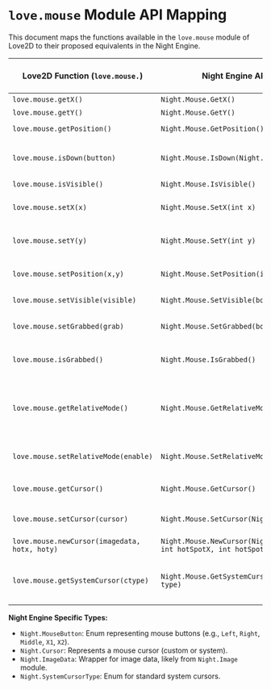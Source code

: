 # `love.mouse` Module API Mapping

This document maps the functions available in the `love.mouse` module of Love2D to their proposed equivalents in the Night Engine.

| Love2D Function (`love.mouse.`) | Night Engine API (`Night.Mouse.`) | Notes / C# Signature Idea | Status (Prototype Scope) | Done |
|---------------------------------|-----------------------------------|---------------------------|--------------------------|------|
| `love.mouse.getX()`             | `Night.Mouse.GetX()`              | `public static int GetX()` | In Scope | [ ] |
| `love.mouse.getY()`             | `Night.Mouse.GetY()`              | `public static int GetY()` | In Scope | [ ] |
| `love.mouse.getPosition()`      | `Night.Mouse.GetPosition()`       | `public static (int x, int y) GetPosition()` | In Scope | [ ] |
| `love.mouse.isDown(button)`     | `Night.Mouse.IsDown(Night.MouseButton button)` | `public static bool IsDown(Night.MouseButton button)` <br> `Night.MouseButton` enum: `Left`, `Right`, `Middle`, `X1`, `X2`, etc. | In Scope | [ ] |
| `love.mouse.isVisible()`        | `Night.Mouse.IsVisible()`         | `public static bool IsVisible()` | In Scope | [ ] |
| `love.mouse.setX(x)`            | `Night.Mouse.SetX(int x)`         | `public static void SetX(int x)` <br> Warps mouse cursor. | In Scope (Low priority) | [ ] |
| `love.mouse.setY(y)`            | `Night.Mouse.SetY(int y)`         | `public static void SetY(int y)` <br> Warps mouse cursor. | In Scope (Low priority) | [ ] |
| `love.mouse.setPosition(x,y)`   | `Night.Mouse.SetPosition(int x, int y)` | `public static void SetPosition(int x, int y)` <br> Warps mouse cursor. | In Scope (Low priority) | [ ] |
| `love.mouse.setVisible(visible)`| `Night.Mouse.SetVisible(bool visible)` | `public static void SetVisible(bool visible)` | In Scope | [ ] |
| `love.mouse.setGrabbed(grab)`   | `Night.Mouse.SetGrabbed(bool grabbed)` | `public static void SetGrabbed(bool grabbed)` <br> Confines cursor to window. | In Scope (Low priority) | [ ] |
| `love.mouse.isGrabbed()`        | `Night.Mouse.IsGrabbed()`         | `public static bool IsGrabbed()` | In Scope (Low priority) | [ ] |
| `love.mouse.getRelativeMode()`  | `Night.Mouse.GetRelativeMode()`   | `public static bool GetRelativeMode()` | In Scope (Low priority, for FPS-style input) | [ ] |
| `love.mouse.setRelativeMode(enable)` | `Night.Mouse.SetRelativeMode(bool enable)` | `public static void SetRelativeMode(bool enable)` | In Scope (Low priority) | [ ] |
| `love.mouse.getCursor()`        | `Night.Mouse.GetCursor()`         | `public static Night.Cursor GetCursor()` <br> `Night.Cursor` would be a custom cursor object. | Out of Scope | [ ] |
| `love.mouse.setCursor(cursor)`  | `Night.Mouse.SetCursor(Night.Cursor? cursor = null)` | `public static void SetCursor(Night.Cursor? cursor = null)` <br> `null` for default system cursor. | Out of Scope | [ ] |
| `love.mouse.newCursor(imagedata, hotx, hoty)` | `Night.Mouse.NewCursor(Night.ImageData imageData, int hotSpotX, int hotSpotY)` | `public static Night.Cursor NewCursor(...)` | Out of Scope | [ ] |
| `love.mouse.getSystemCursor(ctype)` | `Night.Mouse.GetSystemCursor(Night.SystemCursorType type)` | `public static Night.Cursor GetSystemCursor(Night.SystemCursorType type)` <br> `SystemCursorType` enum: `Arrow`, `IBeam`, `Crosshair`, etc. | Out of Scope | [ ] |

**Night Engine Specific Types:**
*   `Night.MouseButton`: Enum representing mouse buttons (e.g., `Left`, `Right`, `Middle`, `X1`, `X2`).
*   `Night.Cursor`: Represents a mouse cursor (custom or system).
*   `Night.ImageData`: Wrapper for image data, likely from `Night.Image` module.
*   `Night.SystemCursorType`: Enum for standard system cursors.
